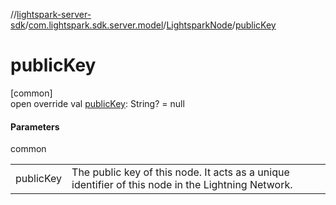 //[lightspark-server-sdk](../../../index.md)/[com.lightspark.sdk.server.model](../index.md)/[LightsparkNode](index.md)/[publicKey](public-key.md)

# publicKey

[common]\
open override val [publicKey](public-key.md): String? = null

#### Parameters

common

| | |
|---|---|
| publicKey | The public key of this node. It acts as a unique identifier of this node in the Lightning Network. |
